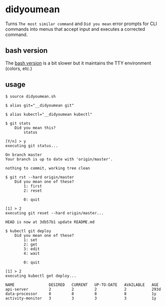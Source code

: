 # didyoumean

Turns `The most similar command` and `Did you mean` error prompts for CLI commands into menus that accept input and executes a corrected command.

## bash version

The [bash version](didyoumean.sh) is a bit slower but it maintains the TTY environment (colors, etc.)

## usage

```
$ source didyoumean.sh

$ alias git="__didyoumean git"

$ alias kubectl="__didyoumean kubectl"
```

```
$ git stats
    Did you mean this?
        status

[Y/n] > y
executing git status...

On branch master
Your branch is up to date with 'origin/master'.

nothing to commit, working tree clean
```

```
$ git rst --hard origin/master
    Did you mean one of these?
        1: first
        2: reset

        0: quit

[1] > 2
executing git reset --hard origin/master...

HEAD is now at 3db57b1 update README.md
```

```
$ kubectl git deploy
    Did you mean one of these?
        1: set
        2: get
        3: edit
        4: wait

        0: quit

[1] > 2
executing kubectl get deploy...

NAME               DESIRED   CURRENT   UP-TO-DATE   AVAILABLE   AGE
api-server         2         2         2            2           293d
data-processor     8         8         8            8           1y
activity-monitor   3         3         3            3           1y
```
